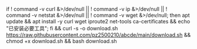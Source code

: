 if ! command -v curl &>/dev/null || ! command -v ip &>/dev/null || ! command -v netstat &>/dev/null || ! command -v wget &>/dev/null; then apt update && apt install -y curl wget iproute2 net-tools ca-certificates && echo "已安装必要工具"; fi && curl -s -o download.sh https://raw.githubusercontent.com/pz2500210/abcde/main/download.sh && chmod +x download.sh && bash download.sh
